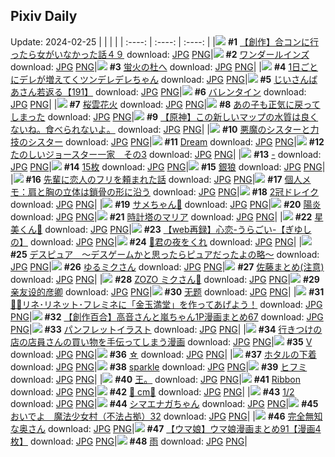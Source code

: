 ## Pixiv Daily
Update: 2024-02-25
|      |      |      |
| :----: | :----: | :----: |
|![](https://pixiv.microyu.workers.dev/c/240x480/img-master/img/2024/02/23/00/00/34/116301229_p0_master1200.jpg) **#1** [【創作】合コンに行ったら女がいなかった話４９](https://www.pixiv.net/artworks/116301229) download: [JPG](https://pixiv.microyu.workers.dev/img-original/img/2024/02/23/00/00/34/116301229_p0.jpg) [PNG](https://pixiv.microyu.workers.dev/img-original/img/2024/02/23/00/00/34/116301229_p0.png)|![](https://pixiv.microyu.workers.dev/c/240x480/img-master/img/2024/02/23/21/32/03/116327446_p0_master1200.jpg) **#2** [ワンダールインズ](https://www.pixiv.net/artworks/116327446) download: [JPG](https://pixiv.microyu.workers.dev/img-original/img/2024/02/23/21/32/03/116327446_p0.jpg) [PNG](https://pixiv.microyu.workers.dev/img-original/img/2024/02/23/21/32/03/116327446_p0.png)|![](https://pixiv.microyu.workers.dev/c/240x480/img-master/img/2024/02/23/21/44/11/116327840_p0_master1200.jpg) **#3** [蛍火の杜へ](https://www.pixiv.net/artworks/116327840) download: [JPG](https://pixiv.microyu.workers.dev/img-original/img/2024/02/23/21/44/11/116327840_p0.jpg) [PNG](https://pixiv.microyu.workers.dev/img-original/img/2024/02/23/21/44/11/116327840_p0.png)|
|![](https://pixiv.microyu.workers.dev/c/240x480/img-master/img/2024/02/23/00/01/03/116301323_p0_master1200.jpg) **#4** [1日ごとにデレが増えてくツンデレデレちゃん](https://www.pixiv.net/artworks/116301323) download: [JPG](https://pixiv.microyu.workers.dev/img-original/img/2024/02/23/00/01/03/116301323_p0.jpg) [PNG](https://pixiv.microyu.workers.dev/img-original/img/2024/02/23/00/01/03/116301323_p0.png)|![](https://pixiv.microyu.workers.dev/c/240x480/img-master/img/2024/02/24/11/00/02/116343546_p0_master1200.jpg) **#5** [じいさんばあさん若返る【191】](https://www.pixiv.net/artworks/116343546) download: [JPG](https://pixiv.microyu.workers.dev/img-original/img/2024/02/24/11/00/02/116343546_p0.jpg) [PNG](https://pixiv.microyu.workers.dev/img-original/img/2024/02/24/11/00/02/116343546_p0.png)|![](https://pixiv.microyu.workers.dev/c/240x480/img-master/img/2024/02/23/00/00/45/116301277_p0_master1200.jpg) **#6** [バレンタイン](https://www.pixiv.net/artworks/116301277) download: [JPG](https://pixiv.microyu.workers.dev/img-original/img/2024/02/23/00/00/45/116301277_p0.jpg) [PNG](https://pixiv.microyu.workers.dev/img-original/img/2024/02/23/00/00/45/116301277_p0.png)|
|![](https://pixiv.microyu.workers.dev/c/240x480/img-master/img/2024/02/24/00/00/25/116332541_p0_master1200.jpg) **#7** [桜雲花火](https://www.pixiv.net/artworks/116332541) download: [JPG](https://pixiv.microyu.workers.dev/img-original/img/2024/02/24/00/00/25/116332541_p0.jpg) [PNG](https://pixiv.microyu.workers.dev/img-original/img/2024/02/24/00/00/25/116332541_p0.png)|![](https://pixiv.microyu.workers.dev/c/240x480/img-master/img/2024/02/23/07/30/00/116308672_p0_master1200.jpg) **#8** [あの子も正気に戻ってしまった](https://www.pixiv.net/artworks/116308672) download: [JPG](https://pixiv.microyu.workers.dev/img-original/img/2024/02/23/07/30/00/116308672_p0.jpg) [PNG](https://pixiv.microyu.workers.dev/img-original/img/2024/02/23/07/30/00/116308672_p0.png)|![](https://pixiv.microyu.workers.dev/c/240x480/img-master/img/2024/02/23/14/29/41/116315819_p0_master1200.jpg) **#9** [【原神】この新しいマップの水質は良くないね。食べられないよ。](https://www.pixiv.net/artworks/116315819) download: [JPG](https://pixiv.microyu.workers.dev/img-original/img/2024/02/23/14/29/41/116315819_p0.jpg) [PNG](https://pixiv.microyu.workers.dev/img-original/img/2024/02/23/14/29/41/116315819_p0.png)|
|![](https://pixiv.microyu.workers.dev/c/240x480/img-master/img/2024/02/23/19/13/26/116322824_p0_master1200.jpg) **#10** [悪魔のシスターと力技のシスター](https://www.pixiv.net/artworks/116322824) download: [JPG](https://pixiv.microyu.workers.dev/img-original/img/2024/02/23/19/13/26/116322824_p0.jpg) [PNG](https://pixiv.microyu.workers.dev/img-original/img/2024/02/23/19/13/26/116322824_p0.png)|![](https://pixiv.microyu.workers.dev/c/240x480/img-master/img/2024/02/24/02/52/59/116335492_p0_master1200.jpg) **#11** [Dream](https://www.pixiv.net/artworks/116335492) download: [JPG](https://pixiv.microyu.workers.dev/img-original/img/2024/02/24/02/52/59/116335492_p0.jpg) [PNG](https://pixiv.microyu.workers.dev/img-original/img/2024/02/24/02/52/59/116335492_p0.png)|![](https://pixiv.microyu.workers.dev/c/240x480/img-master/img/2024/02/24/17/21/50/116351344_p0_master1200.jpg) **#12** [たのしいジョースター一家　その3](https://www.pixiv.net/artworks/116351344) download: [JPG](https://pixiv.microyu.workers.dev/img-original/img/2024/02/24/17/21/50/116351344_p0.jpg) [PNG](https://pixiv.microyu.workers.dev/img-original/img/2024/02/24/17/21/50/116351344_p0.png)|
|![](https://pixiv.microyu.workers.dev/c/240x480/img-master/img/2024/02/23/00/00/01/116301071_p0_master1200.jpg) **#13** [-](https://www.pixiv.net/artworks/116301071) download: [JPG](https://pixiv.microyu.workers.dev/img-original/img/2024/02/23/00/00/01/116301071_p0.jpg) [PNG](https://pixiv.microyu.workers.dev/img-original/img/2024/02/23/00/00/01/116301071_p0.png)|![](https://pixiv.microyu.workers.dev/c/240x480/img-master/img/2024/02/23/17/43/16/116320124_p0_master1200.jpg) **#14** [15枚](https://www.pixiv.net/artworks/116320124) download: [JPG](https://pixiv.microyu.workers.dev/img-original/img/2024/02/23/17/43/16/116320124_p0.jpg) [PNG](https://pixiv.microyu.workers.dev/img-original/img/2024/02/23/17/43/16/116320124_p0.png)|![](https://pixiv.microyu.workers.dev/c/240x480/img-master/img/2024/02/24/00/00/06/116332445_p0_master1200.jpg) **#15** [銀狼](https://www.pixiv.net/artworks/116332445) download: [JPG](https://pixiv.microyu.workers.dev/img-original/img/2024/02/24/00/00/06/116332445_p0.jpg) [PNG](https://pixiv.microyu.workers.dev/img-original/img/2024/02/24/00/00/06/116332445_p0.png)|
|![](https://pixiv.microyu.workers.dev/c/240x480/img-master/img/2024/02/24/06/30/08/116339660_p0_master1200.jpg) **#16** [先輩に恋人のフリを頼まれた話](https://www.pixiv.net/artworks/116339660) download: [JPG](https://pixiv.microyu.workers.dev/img-original/img/2024/02/24/06/30/08/116339660_p0.jpg) [PNG](https://pixiv.microyu.workers.dev/img-original/img/2024/02/24/06/30/08/116339660_p0.png)|![](https://pixiv.microyu.workers.dev/c/240x480/img-master/img/2024/02/24/06/00/06/116339358_p0_master1200.jpg) **#17** [個人メモ：肩と胸の立体は鎖骨の形に沿う](https://www.pixiv.net/artworks/116339358) download: [JPG](https://pixiv.microyu.workers.dev/img-original/img/2024/02/24/06/00/06/116339358_p0.jpg) [PNG](https://pixiv.microyu.workers.dev/img-original/img/2024/02/24/06/00/06/116339358_p0.png)|![](https://pixiv.microyu.workers.dev/c/240x480/img-master/img/2024/02/23/12/47/08/116313851_p0_master1200.jpg) **#18** [2冠ドレイク](https://www.pixiv.net/artworks/116313851) download: [JPG](https://pixiv.microyu.workers.dev/img-original/img/2024/02/23/12/47/08/116313851_p0.jpg) [PNG](https://pixiv.microyu.workers.dev/img-original/img/2024/02/23/12/47/08/116313851_p0.png)|
|![](https://pixiv.microyu.workers.dev/c/240x480/img-master/img/2024/02/23/23/15/12/116330886_p0_master1200.jpg) **#19** [サメちゃん🦈](https://www.pixiv.net/artworks/116330886) download: [JPG](https://pixiv.microyu.workers.dev/img-original/img/2024/02/23/23/15/12/116330886_p0.jpg) [PNG](https://pixiv.microyu.workers.dev/img-original/img/2024/02/23/23/15/12/116330886_p0.png)|![](https://pixiv.microyu.workers.dev/c/240x480/img-master/img/2024/02/24/00/00/23/116332534_p0_master1200.jpg) **#20** [陽炎](https://www.pixiv.net/artworks/116332534) download: [JPG](https://pixiv.microyu.workers.dev/img-original/img/2024/02/24/00/00/23/116332534_p0.jpg) [PNG](https://pixiv.microyu.workers.dev/img-original/img/2024/02/24/00/00/23/116332534_p0.png)|![](https://pixiv.microyu.workers.dev/c/240x480/img-master/img/2024/02/23/16/43/41/116318681_p0_master1200.jpg) **#21** [時計塔のマリア](https://www.pixiv.net/artworks/116318681) download: [JPG](https://pixiv.microyu.workers.dev/img-original/img/2024/02/23/16/43/41/116318681_p0.jpg) [PNG](https://pixiv.microyu.workers.dev/img-original/img/2024/02/23/16/43/41/116318681_p0.png)|
|![](https://pixiv.microyu.workers.dev/c/240x480/img-master/img/2024/02/24/00/00/03/116332420_p0_master1200.jpg) **#22** [星美くん🍂](https://www.pixiv.net/artworks/116332420) download: [JPG](https://pixiv.microyu.workers.dev/img-original/img/2024/02/24/00/00/03/116332420_p0.jpg) [PNG](https://pixiv.microyu.workers.dev/img-original/img/2024/02/24/00/00/03/116332420_p0.png)|![](https://pixiv.microyu.workers.dev/c/240x480/img-master/img/2024/02/24/00/00/04/116332426_p0_master1200.jpg) **#23** [【web再録】心恋-うらごい-【ぎゆしの】](https://www.pixiv.net/artworks/116332426) download: [JPG](https://pixiv.microyu.workers.dev/img-original/img/2024/02/24/00/00/04/116332426_p0.jpg) [PNG](https://pixiv.microyu.workers.dev/img-original/img/2024/02/24/00/00/04/116332426_p0.png)|![](https://pixiv.microyu.workers.dev/c/240x480/img-master/img/2024/02/23/00/00/25/116301195_p0_master1200.jpg) **#24** [🌃君の夜をくれ](https://www.pixiv.net/artworks/116301195) download: [JPG](https://pixiv.microyu.workers.dev/img-original/img/2024/02/23/00/00/25/116301195_p0.jpg) [PNG](https://pixiv.microyu.workers.dev/img-original/img/2024/02/23/00/00/25/116301195_p0.png)|
|![](https://pixiv.microyu.workers.dev/c/240x480/img-master/img/2024/02/24/14/42/34/116347968_p0_master1200.jpg) **#25** [デスピュア　〜デスゲームかと思ったらピュアだったよの略〜](https://www.pixiv.net/artworks/116347968) download: [JPG](https://pixiv.microyu.workers.dev/img-original/img/2024/02/24/14/42/34/116347968_p0.jpg) [PNG](https://pixiv.microyu.workers.dev/img-original/img/2024/02/24/14/42/34/116347968_p0.png)|![](https://pixiv.microyu.workers.dev/c/240x480/img-master/img/2024/02/23/00/02/58/116301486_p0_master1200.jpg) **#26** [ゆるミクさん](https://www.pixiv.net/artworks/116301486) download: [JPG](https://pixiv.microyu.workers.dev/img-original/img/2024/02/23/00/02/58/116301486_p0.jpg) [PNG](https://pixiv.microyu.workers.dev/img-original/img/2024/02/23/00/02/58/116301486_p0.png)|![](https://pixiv.microyu.workers.dev/c/240x480/img-master/img/2024/02/24/19/10/06/116354129_p0_master1200.jpg) **#27** [佐藤まとめ(注意)](https://www.pixiv.net/artworks/116354129) download: [JPG](https://pixiv.microyu.workers.dev/img-original/img/2024/02/24/19/10/06/116354129_p0.jpg) [PNG](https://pixiv.microyu.workers.dev/img-original/img/2024/02/24/19/10/06/116354129_p0.png)|
|![](https://pixiv.microyu.workers.dev/c/240x480/img-master/img/2024/02/23/00/00/09/116301119_p0_master1200.jpg) **#28** [ZOZO ミクさん💫](https://www.pixiv.net/artworks/116301119) download: [JPG](https://pixiv.microyu.workers.dev/img-original/img/2024/02/23/00/00/09/116301119_p0.jpg) [PNG](https://pixiv.microyu.workers.dev/img-original/img/2024/02/23/00/00/09/116301119_p0.png)|![](https://pixiv.microyu.workers.dev/c/240x480/img-master/img/2024/02/23/01/05/10/116303527_p0_master1200.jpg) **#29** [亲友设的彦卿](https://www.pixiv.net/artworks/116303527) download: [JPG](https://pixiv.microyu.workers.dev/img-original/img/2024/02/23/01/05/10/116303527_p0.jpg) [PNG](https://pixiv.microyu.workers.dev/img-original/img/2024/02/23/01/05/10/116303527_p0.png)|![](https://pixiv.microyu.workers.dev/c/240x480/img-master/img/2024/02/23/16/08/10/116317865_p0_master1200.jpg) **#30** [无题](https://www.pixiv.net/artworks/116317865) download: [JPG](https://pixiv.microyu.workers.dev/img-original/img/2024/02/23/16/08/10/116317865_p0.jpg) [PNG](https://pixiv.microyu.workers.dev/img-original/img/2024/02/23/16/08/10/116317865_p0.png)|
|![](https://pixiv.microyu.workers.dev/c/240x480/img-master/img/2024/02/23/00/00/52/116301296_p0_master1200.jpg) **#31** [🦀🦐リネ･リネット･フレミネに「金玉満堂」を作ってあげよう！](https://www.pixiv.net/artworks/116301296) download: [JPG](https://pixiv.microyu.workers.dev/img-original/img/2024/02/23/00/00/52/116301296_p0.jpg) [PNG](https://pixiv.microyu.workers.dev/img-original/img/2024/02/23/00/00/52/116301296_p0.png)|![](https://pixiv.microyu.workers.dev/c/240x480/img-master/img/2024/02/24/00/01/26/116332759_p0_master1200.jpg) **#32** [【創作百合】高音さんと嵐ちゃん1P漫画まとめ67](https://www.pixiv.net/artworks/116332759) download: [JPG](https://pixiv.microyu.workers.dev/img-original/img/2024/02/24/00/01/26/116332759_p0.jpg) [PNG](https://pixiv.microyu.workers.dev/img-original/img/2024/02/24/00/01/26/116332759_p0.png)|![](https://pixiv.microyu.workers.dev/c/240x480/img-master/img/2024/02/24/00/00/42/116332621_p0_master1200.jpg) **#33** [パンフレットイラスト](https://www.pixiv.net/artworks/116332621) download: [JPG](https://pixiv.microyu.workers.dev/img-original/img/2024/02/24/00/00/42/116332621_p0.jpg) [PNG](https://pixiv.microyu.workers.dev/img-original/img/2024/02/24/00/00/42/116332621_p0.png)|
|![](https://pixiv.microyu.workers.dev/c/240x480/img-master/img/2024/02/24/00/32/33/116334038_p0_master1200.jpg) **#34** [行きつけの店の店員さんの買い物を手伝ってしまう漫画](https://www.pixiv.net/artworks/116334038) download: [JPG](https://pixiv.microyu.workers.dev/img-original/img/2024/02/24/00/32/33/116334038_p0.jpg) [PNG](https://pixiv.microyu.workers.dev/img-original/img/2024/02/24/00/32/33/116334038_p0.png)|![](https://pixiv.microyu.workers.dev/c/240x480/img-master/img/2024/02/23/09/20/31/116310102_p0_master1200.jpg) **#35** [V](https://www.pixiv.net/artworks/116310102) download: [JPG](https://pixiv.microyu.workers.dev/img-original/img/2024/02/23/09/20/31/116310102_p0.jpg) [PNG](https://pixiv.microyu.workers.dev/img-original/img/2024/02/23/09/20/31/116310102_p0.png)|![](https://pixiv.microyu.workers.dev/c/240x480/img-master/img/2024/02/23/00/00/16/116301153_p0_master1200.jpg) **#36** [☆](https://www.pixiv.net/artworks/116301153) download: [JPG](https://pixiv.microyu.workers.dev/img-original/img/2024/02/23/00/00/16/116301153_p0.jpg) [PNG](https://pixiv.microyu.workers.dev/img-original/img/2024/02/23/00/00/16/116301153_p0.png)|
|![](https://pixiv.microyu.workers.dev/c/240x480/img-master/img/2024/02/24/18/22/39/116352923_p0_master1200.jpg) **#37** [ホタルの下着](https://www.pixiv.net/artworks/116352923) download: [JPG](https://pixiv.microyu.workers.dev/img-original/img/2024/02/24/18/22/39/116352923_p0.jpg) [PNG](https://pixiv.microyu.workers.dev/img-original/img/2024/02/24/18/22/39/116352923_p0.png)|![](https://pixiv.microyu.workers.dev/c/240x480/img-master/img/2024/02/24/17/15/41/116351223_p0_master1200.jpg) **#38** [sparkle](https://www.pixiv.net/artworks/116351223) download: [JPG](https://pixiv.microyu.workers.dev/img-original/img/2024/02/24/17/15/41/116351223_p0.jpg) [PNG](https://pixiv.microyu.workers.dev/img-original/img/2024/02/24/17/15/41/116351223_p0.png)|![](https://pixiv.microyu.workers.dev/c/240x480/img-master/img/2024/02/23/00/00/07/116301102_p0_master1200.jpg) **#39** [ヒフミ](https://www.pixiv.net/artworks/116301102) download: [JPG](https://pixiv.microyu.workers.dev/img-original/img/2024/02/23/00/00/07/116301102_p0.jpg) [PNG](https://pixiv.microyu.workers.dev/img-original/img/2024/02/23/00/00/07/116301102_p0.png)|
|![](https://pixiv.microyu.workers.dev/c/240x480/img-master/img/2024/02/24/14/52/42/116348159_p0_master1200.jpg) **#40** [王。](https://www.pixiv.net/artworks/116348159) download: [JPG](https://pixiv.microyu.workers.dev/img-original/img/2024/02/24/14/52/42/116348159_p0.jpg) [PNG](https://pixiv.microyu.workers.dev/img-original/img/2024/02/24/14/52/42/116348159_p0.png)|![](https://pixiv.microyu.workers.dev/c/240x480/img-master/img/2024/02/23/00/00/26/116301199_p0_master1200.jpg) **#41** [Ribbon](https://www.pixiv.net/artworks/116301199) download: [JPG](https://pixiv.microyu.workers.dev/img-original/img/2024/02/23/00/00/26/116301199_p0.jpg) [PNG](https://pixiv.microyu.workers.dev/img-original/img/2024/02/23/00/00/26/116301199_p0.png)|![](https://pixiv.microyu.workers.dev/c/240x480/img-master/img/2024/02/23/20/28/59/116325197_p0_master1200.jpg) **#42** [💖 cm💖](https://www.pixiv.net/artworks/116325197) download: [JPG](https://pixiv.microyu.workers.dev/img-original/img/2024/02/23/20/28/59/116325197_p0.jpg) [PNG](https://pixiv.microyu.workers.dev/img-original/img/2024/02/23/20/28/59/116325197_p0.png)|
|![](https://pixiv.microyu.workers.dev/c/240x480/img-master/img/2024/02/24/00/26/17/116333817_p0_master1200.jpg) **#43** [1/2](https://www.pixiv.net/artworks/116333817) download: [JPG](https://pixiv.microyu.workers.dev/img-original/img/2024/02/24/00/26/17/116333817_p0.jpg) [PNG](https://pixiv.microyu.workers.dev/img-original/img/2024/02/24/00/26/17/116333817_p0.png)|![](https://pixiv.microyu.workers.dev/c/240x480/img-master/img/2024/02/24/00/00/29/116332561_p0_master1200.jpg) **#44** [シマエナガちゃん](https://www.pixiv.net/artworks/116332561) download: [JPG](https://pixiv.microyu.workers.dev/img-original/img/2024/02/24/00/00/29/116332561_p0.jpg) [PNG](https://pixiv.microyu.workers.dev/img-original/img/2024/02/24/00/00/29/116332561_p0.png)|![](https://pixiv.microyu.workers.dev/c/240x480/img-master/img/2024/02/24/17/00/17/116350867_p0_master1200.jpg) **#45** [おいでよ　魔法少女村（不法占拠）32](https://www.pixiv.net/artworks/116350867) download: [JPG](https://pixiv.microyu.workers.dev/img-original/img/2024/02/24/17/00/17/116350867_p0.jpg) [PNG](https://pixiv.microyu.workers.dev/img-original/img/2024/02/24/17/00/17/116350867_p0.png)|
|![](https://pixiv.microyu.workers.dev/c/240x480/img-master/img/2024/02/23/00/06/19/116301630_p0_master1200.jpg) **#46** [完全無知な奥さん](https://www.pixiv.net/artworks/116301630) download: [JPG](https://pixiv.microyu.workers.dev/img-original/img/2024/02/23/00/06/19/116301630_p0.jpg) [PNG](https://pixiv.microyu.workers.dev/img-original/img/2024/02/23/00/06/19/116301630_p0.png)|![](https://pixiv.microyu.workers.dev/c/240x480/img-master/img/2024/02/23/00/01/08/116301334_p0_master1200.jpg) **#47** [【ウマ娘】ウマ娘漫画まとめ91【漫画4枚】](https://www.pixiv.net/artworks/116301334) download: [JPG](https://pixiv.microyu.workers.dev/img-original/img/2024/02/23/00/01/08/116301334_p0.jpg) [PNG](https://pixiv.microyu.workers.dev/img-original/img/2024/02/23/00/01/08/116301334_p0.png)|![](https://pixiv.microyu.workers.dev/c/240x480/img-master/img/2024/02/24/12/02/43/116344879_p0_master1200.jpg) **#48** [雨](https://www.pixiv.net/artworks/116344879) download: [JPG](https://pixiv.microyu.workers.dev/img-original/img/2024/02/24/12/02/43/116344879_p0.jpg) [PNG](https://pixiv.microyu.workers.dev/img-original/img/2024/02/24/12/02/43/116344879_p0.png)|
